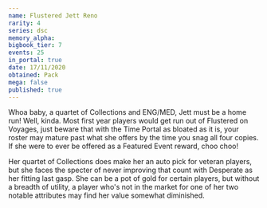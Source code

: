 ```yaml
---
name: Flustered Jett Reno
rarity: 4
series: dsc
memory_alpha:
bigbook_tier: 7
events: 25
in_portal: true
date: 17/11/2020
obtained: Pack
mega: false
published: true
---
```


Whoa baby, a quartet of Collections and ENG/MED, Jett must be a home run! Well, kinda. Most first year players would get run out of Flustered on Voyages, just beware that with the Time Portal as bloated as it is, your roster may mature past what she offers by the time you snag all four copies. If she were to ever be offered as a Featured Event reward, choo choo!

Her quartet of Collections does make her an auto pick for veteran players, but she faces the specter of never improving that count with Desperate as her fitting last gasp. She can be a pot of gold for certain players, but without a breadth of utility, a player who's not in the market for one of her two notable attributes may find her value somewhat diminished.
